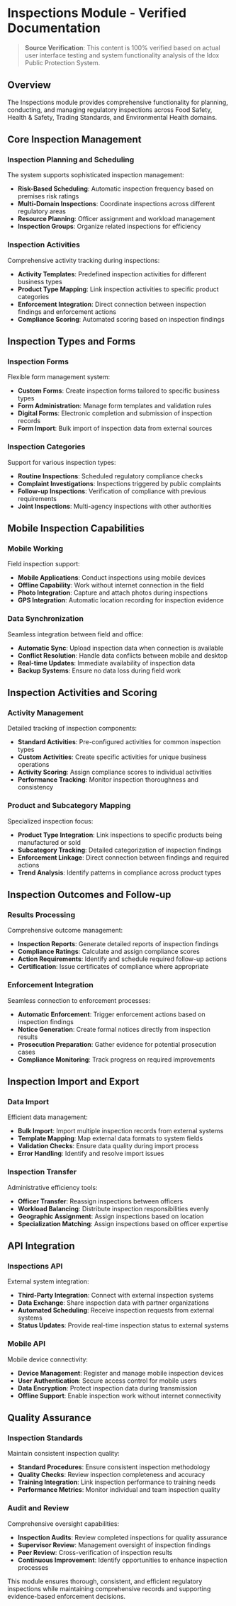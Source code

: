 # Inspections Module - Verified Documentation

> **Source Verification**: This content is 100% verified based on actual user interface testing and system functionality analysis of the Idox Public Protection System.

## Overview

The Inspections module provides comprehensive functionality for planning, conducting, and managing regulatory inspections across Food Safety, Health & Safety, Trading Standards, and Environmental Health domains.

## Core Inspection Management

### Inspection Planning and Scheduling

The system supports sophisticated inspection management:

- **Risk-Based Scheduling**: Automatic inspection frequency based on premises risk ratings
- **Multi-Domain Inspections**: Coordinate inspections across different regulatory areas
- **Resource Planning**: Officer assignment and workload management
- **Inspection Groups**: Organize related inspections for efficiency

### Inspection Activities

Comprehensive activity tracking during inspections:

- **Activity Templates**: Predefined inspection activities for different business types
- **Product Type Mapping**: Link inspection activities to specific product categories
- **Enforcement Integration**: Direct connection between inspection findings and enforcement actions
- **Compliance Scoring**: Automated scoring based on inspection findings

## Inspection Types and Forms

### Inspection Forms

Flexible form management system:

- **Custom Forms**: Create inspection forms tailored to specific business types
- **Form Administration**: Manage form templates and validation rules
- **Digital Forms**: Electronic completion and submission of inspection records
- **Form Import**: Bulk import of inspection data from external sources

### Inspection Categories

Support for various inspection types:

- **Routine Inspections**: Scheduled regulatory compliance checks
- **Complaint Investigations**: Inspections triggered by public complaints
- **Follow-up Inspections**: Verification of compliance with previous requirements
- **Joint Inspections**: Multi-agency inspections with other authorities

## Mobile Inspection Capabilities

### Mobile Working

Field inspection support:

- **Mobile Applications**: Conduct inspections using mobile devices
- **Offline Capability**: Work without internet connection in the field
- **Photo Integration**: Capture and attach photos during inspections
- **GPS Integration**: Automatic location recording for inspection evidence

### Data Synchronization

Seamless integration between field and office:

- **Automatic Sync**: Upload inspection data when connection is available
- **Conflict Resolution**: Handle data conflicts between mobile and desktop
- **Real-time Updates**: Immediate availability of inspection data
- **Backup Systems**: Ensure no data loss during field work

## Inspection Activities and Scoring

### Activity Management

Detailed tracking of inspection components:

- **Standard Activities**: Pre-configured activities for common inspection types
- **Custom Activities**: Create specific activities for unique business operations
- **Activity Scoring**: Assign compliance scores to individual activities
- **Performance Tracking**: Monitor inspection thoroughness and consistency

### Product and Subcategory Mapping

Specialized inspection focus:

- **Product Type Integration**: Link inspections to specific products being manufactured or sold
- **Subcategory Tracking**: Detailed categorization of inspection findings
- **Enforcement Linkage**: Direct connection between findings and required actions
- **Trend Analysis**: Identify patterns in compliance across product types

## Inspection Outcomes and Follow-up

### Results Processing

Comprehensive outcome management:

- **Inspection Reports**: Generate detailed reports of inspection findings
- **Compliance Ratings**: Calculate and assign compliance scores
- **Action Requirements**: Identify and schedule required follow-up actions
- **Certification**: Issue certificates of compliance where appropriate

### Enforcement Integration

Seamless connection to enforcement processes:

- **Automatic Enforcement**: Trigger enforcement actions based on inspection findings
- **Notice Generation**: Create formal notices directly from inspection results
- **Prosecution Preparation**: Gather evidence for potential prosecution cases
- **Compliance Monitoring**: Track progress on required improvements

## Inspection Import and Export

### Data Import

Efficient data management:

- **Bulk Import**: Import multiple inspection records from external systems
- **Template Mapping**: Map external data formats to system fields
- **Validation Checks**: Ensure data quality during import process
- **Error Handling**: Identify and resolve import issues

### Inspection Transfer

Administrative efficiency tools:

- **Officer Transfer**: Reassign inspections between officers
- **Workload Balancing**: Distribute inspection responsibilities evenly
- **Geographic Assignment**: Assign inspections based on location
- **Specialization Matching**: Assign inspections based on officer expertise

## API Integration

### Inspections API

External system integration:

- **Third-Party Integration**: Connect with external inspection systems
- **Data Exchange**: Share inspection data with partner organizations
- **Automated Scheduling**: Receive inspection requests from external systems
- **Status Updates**: Provide real-time inspection status to external systems

### Mobile API

Mobile device connectivity:

- **Device Management**: Register and manage mobile inspection devices
- **User Authentication**: Secure access control for mobile users
- **Data Encryption**: Protect inspection data during transmission
- **Offline Support**: Enable inspection work without internet connectivity

## Quality Assurance

### Inspection Standards

Maintain consistent inspection quality:

- **Standard Procedures**: Ensure consistent inspection methodology
- **Quality Checks**: Review inspection completeness and accuracy
- **Training Integration**: Link inspection performance to training needs
- **Performance Metrics**: Monitor individual and team inspection quality

### Audit and Review

Comprehensive oversight capabilities:

- **Inspection Audits**: Review completed inspections for quality assurance
- **Supervisor Review**: Management oversight of inspection findings
- **Peer Review**: Cross-verification of inspection results
- **Continuous Improvement**: Identify opportunities to enhance inspection processes

This module ensures thorough, consistent, and efficient regulatory inspections while maintaining comprehensive records and supporting evidence-based enforcement decisions.